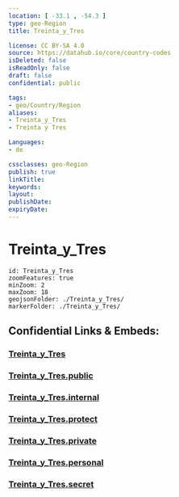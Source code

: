 ```yaml
---
location: [ -33.1 , -54.3 ] 
type: geo-Region
title: Treinta_y_Tres

license: CC BY-SA 4.0
source: https://datahub.io/core/country-codes
isDeleted: false
isReadOnly: false
draft: false
confidential: public

tags:
- geo/Country/Region
aliases:
- Treinta_y_Tres
- Treinta y Tres

Languages:
- de

cssclasses: geo-Region
publish: true
linkTitle: 
keywords: 
layout: 
publishDate: 
expiryDate: 
---
```


# Treinta_y_Tres

```leaflet
id: Treinta_y_Tres
zoomFeatures: true 
minZoom: 2 
maxZoom: 18
geojsonFolder: ./Treinta_y_Tres/
markerFolder: ./Treinta_y_Tres/
```


## Confidential Links & Embeds: 

### [Treinta_y_Tres](/_Standards/Earth/Continent/America~South/Uruguay/departments~Uruguay/Treinta_y_Tres.md) 

### [Treinta_y_Tres.public](/_public/Earth/Continent/America~South/Uruguay/departments~Uruguay/Treinta_y_Tres.public.md) 

### [Treinta_y_Tres.internal](/_internal/Earth/Continent/America~South/Uruguay/departments~Uruguay/Treinta_y_Tres.internal.md) 

### [Treinta_y_Tres.protect](/_protect/Earth/Continent/America~South/Uruguay/departments~Uruguay/Treinta_y_Tres.protect.md) 

### [Treinta_y_Tres.private](/_private/Earth/Continent/America~South/Uruguay/departments~Uruguay/Treinta_y_Tres.private.md) 

### [Treinta_y_Tres.personal](/_personal/Earth/Continent/America~South/Uruguay/departments~Uruguay/Treinta_y_Tres.personal.md) 

### [Treinta_y_Tres.secret](/_secret/Earth/Continent/America~South/Uruguay/departments~Uruguay/Treinta_y_Tres.secret.md)


